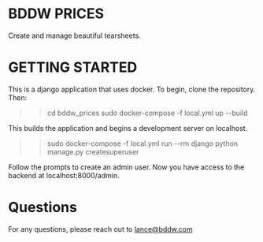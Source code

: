 # BDDW PRICES

Create and manage beautiful tearsheets.

# GETTING STARTED

This is a django application that uses docker. To begin, clone the repository. Then:

>> cd bddw_prices
>> sudo docker-compose -f local.yml up --build

This builds the application and begins a development server on localhost.

>> sudo docker-compose -f local.yml run --rm django python manage.py createsuperuser

Follow the prompts to create an admin user. Now you have access to the backend at localhost:8000/admin.

# Questions

For any questions, please reach out to lance@bddw.com

